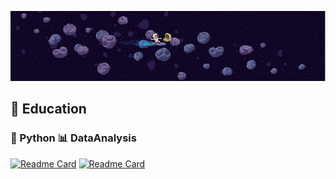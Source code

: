 
![header](astro.PNG)

 <!--
**yebiny/yebiny** is a ✨ _special_ ✨ repository because its `README.md` (this file) appears on your GitHub profile.


Here are some ideas to get you started:

- 🔭 I’m currently working on ...
- 👯 I’m looking to collaborate on ...
- 🤔 I’m looking for help with ...
- 💬 Ask me about ...
- 📫 How to reach me: ...
- 😄 Pronouns: ...
- ⚡ Fun fact: ...
-->

## :school: Education
### :snake: Python        📊 DataAnalysis
[![Readme Card](https://github-readme-stats.vercel.app/api/pin/?username=yebiny&repo=SkillTreePython&theme=github_dark)](https://github.com/yebiny/SkillTreePython)
[![Readme Card](https://github-readme-stats.vercel.app/api/pin/?username=yebiny&repo=SkillTreePython-DataAnalysis&theme=github_dark)](https://github.com/yebiny/SkillTreePython-DataAnalysis)

